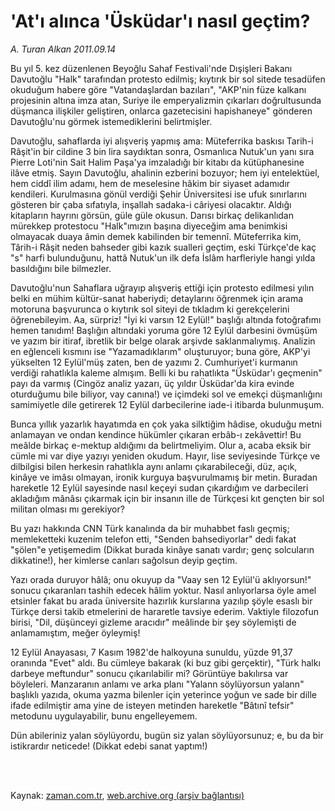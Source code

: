# 'At'ı alınca 'Üsküdar'ı nasıl geçtim?

*A. Turan Alkan 2011.09.14*

<td class="columnist-detail">
<p>Bu yıl 5. kez düzenlenen Beyoğlu Sahaf Festivali'nde Dışişleri Bakanı Davutoğlu "Halk" tarafından protesto edilmiş; kıytırık bir sol sitede tesadüfen okuduğum habere göre "Vatandaşlardan bazıları", "AKP'nin füze kalkanı projesinin altına imza atan, Suriye ile emperyalizmin çıkarları doğrultusunda düşmanca ilişkiler geliştiren, onlarca gazetecisini hapishaneye" gönderen Davutoğlu'nu görmek istemediklerini belirtmişler.</p>
<p>
<div id="haberMetinDiv">
<p> Davutoğlu, sahaflarda iyi alışveriş yapmış ama: Müteferrika baskısı Tarih-i Râşit'in bir cildine 3 bin lira saydıktan sonra, Osmanlıca Nutuk'un yanı sıra Pierre Loti'nin Sait Halim Paşa'ya imzaladığı bir kitabı da kütüphanesine ilâve etmiş. Sayın Davutoğlu, ahalinin ezberini bozuyor; hem iyi entelektüel, hem ciddî ilim adamı, hem de meselesine hâkim bir siyaset adamıdır kendileri. Kurulmasına gönül verdiği Şehir Üniversitesi ise ufuk sınırlarını gösteren bir çaba sıfatıyla, inşallah sadaka-i câriyesi olacaktır. Aldığı kitapların hayrını görsün, güle güle okusun. Darısı birkaç delikanlıdan mürekkep protestocu "Halk"ımızın başına diyeceğim ama benimkisi olmayacak duaya âmin demek kabilinden bir temennî. Müteferrika kim, Târih-i Râşit neden bahseder gibi kazık sualleri geçtim, eski Türkçe'de kaç "s" harfi bulunduğunu, hattâ Nutuk'un ilk defa İslâm harfleriyle hangi yılda basıldığını bile bilmezler.
<p> Davutoğlu'nun Sahaflara uğrayıp alışveriş ettiği için protesto edilmesi yılın belki en mühim kültür-sanat haberiydi; detaylarını öğrenmek için arama motoruna başvurunca o kıytırık sol siteyi de tıkladım ki gerekçelerini öğrenebileyim. Aa, sürpriz! "İyi ki varsın 12 Eylül!" başlığı altında fotoğrafımı hemen tanıdım! Başlığın altındaki yoruma göre 12 Eylül darbesini övmüşüm ve yazım bir itiraf, ibretlik bir belge olarak arşivde saklanmalıymış. Analizin en eğlenceli kısmını ise "Yazamadıklarım" oluşturuyor; buna göre, AKP'yi yükselten 12 Eylül'müş zaten, ben de yazımı 2. Cumhuriyet'i kurmanın verdiği rahatlıkla kaleme almışım. Belli ki bu rahatlıkta "Üsküdar'ı geçmenin" payı da varmış (Cingöz analiz yazarı, üç yıldır Üsküdar'da kira evinde oturduğumu bile biliyor, vay canına!) ve içimdeki sol ve emekçi düşmanlığını samimiyetle dile getirerek 12 Eylül darbecilerine iade-i itibarda bulunmuşum.
<p> Bunca yıllık yazarlık hayatımda en çok yaka silktiğim hâdise, okuduğu metni anlamayan ve ondan kendince hükümler çıkaran erbâb-ı zekâvettir! Bu meâlde birkaç e-mektup aldığımı da belirtmeliyim. Olur a, acaba eksik bir cümle mi var diye yazıyı yeniden okudum. Hayır, lise seviyesinde Türkçe ve dilbilgisi bilen herkesin rahatlıkla aynı anlamı çıkarabileceği, düz, açık, kinâye ve imâsı olmayan, ironik kurguya başvurulmamış bir metin. Buradan hareketle 12 Eylül sayesinde nasıl keçeyi sudan çıkardığım ve darbecileri akladığım mânâsı çıkarmak için bir insanın ille de Türkçesi kıt gençten bir sol militan olması mı gerekiyor?
<p> Bu yazı hakkında CNN Türk kanalında da bir muhabbet faslı geçmiş; memleketteki kuzenim telefon etti, "Senden bahsediyorlar" dedi fakat "şölen"e yetişemedim (Dikkat burada kinâye sanatı vardır; genç solcuların dikkatine!), her kimlerse canları sağolsun deyip geçtim.
<p> Yazı orada duruyor hâlâ; onu okuyup da "Vaay sen 12 Eylül'ü aklıyorsun!" sonucu çıkaranları tashih edecek hâlim yoktur. Nasıl anlıyorlarsa öyle amel etsinler fakat bu arada üniversite hazırlık kurslarına yazılıp şöyle esaslı bir Türkçe dersi takib etmelerini de hararetle tavsiye ederim. Vaktiyle filozofun birisi, "Dil, düşünceyi gizleme aracıdır" meâlinde bir şey söylemişti de anlamamıştım, meğer öyleymiş!
<p> 12 Eylül Anayasası, 7 Kasım 1982'de halkoyuna sunuldu, yüzde 91,37 oranında "Evet" aldı. Bu cümleye bakarak (ki buz gibi gerçektir), "Türk halkı darbeye meftundur" sonucu çıkarılabilir mi? Görüntüye bakılırsa var böyleleri. Manzaranın anlamı ve arka planı "Yalann söylüyorsun yalann" başlıklı yazıda, okuma yazma bilenler için yeterince yoğun ve sade bir dille ifade edilmiştir ama yine de isteyen metinden hareketle "Bâtınî tefsir" metodunu uygulayabilir, bunu engelleyemem.
<p> Dün abileriniz yalan söylüyordu, bugün siz yalan söylüyorsunuz; e, bu da bir istikrardır neticede! (Dikkat edebi sanat yaptım!) </p></p></p></p></p></p></p></div>
</p>


<p><br>
		 </br></p></td>

Kaynak: [zaman.com.tr](http://zaman.com.tr/yazar.do?yazino=1179534), [web.archive.org (arşiv bağlantısı)](http://web.archive.org/web/20110927025012/http://www.zaman.com.tr:80/yazar.do?yazino=1179534)
